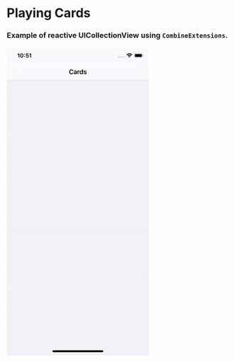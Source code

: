 # Playing Cards

### Example of reactive UICollectionView using `CombineExtensions`.

![PlayingCards](simulator.gif)
